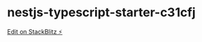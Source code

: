 # nestjs-typescript-starter-c31cfj

[Edit on StackBlitz ⚡️](https://stackblitz.com/edit/nestjs-typescript-starter-c31cfj)